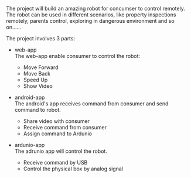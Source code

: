 The project will build an amazing robot for concumser to control remotely.  
The robot can be used in different scenarios, like property inspections remotely, parents control, exploring in dangerous environment and so on…… 

The project involves 3 parts:

- web-app  
  The web-app enable consumer to control the robot:  
   * Move Forward
   * Move Back
   * Speed Up 
   * Show Video        

                 
- android-app  
  The android's app receives command from consumer and send command to robot.
   * Share video with consumer
   * Receive command from consumer
   * Assign command to Ardunio
   
   

- ardunio-app  
   The adrunio app will control the robot.
   * Receive command by USB
   * Control the physical box by analog signal

